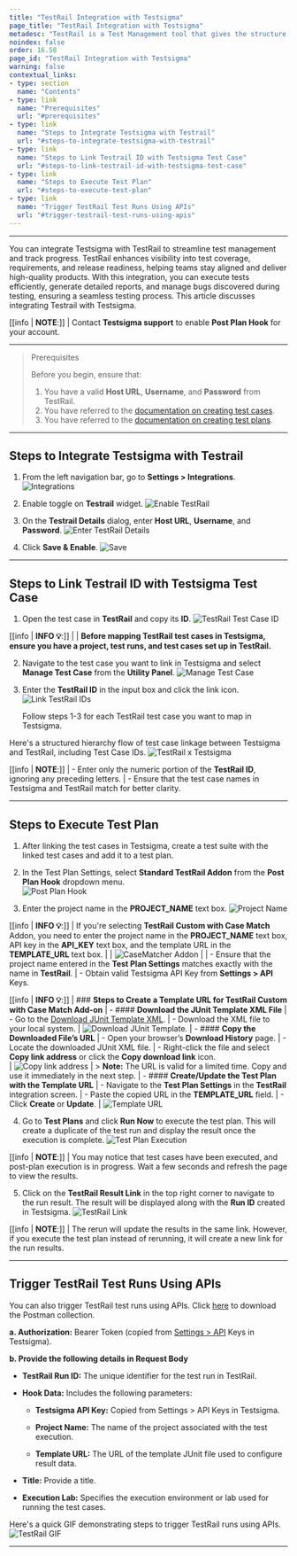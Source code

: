 ```yaml
---
title: "TestRail Integration with Testsigma"
page_title: "TestRail Integration with Testsigma"
metadesc: "TestRail is a Test Management tool that gives the structure to organize, plan, and report the progress of testing. Learn how to integrate TestRail with Testsigma Application"
noindex: false
order: 16.58
page_id: "TestRail Integration with Testsigma"
warning: false
contextual_links:
- type: section
  name: "Contents"
- type: link
  name: "Prerequisites"
  url: "#prerequisites"
- type: link
  name: "Steps to Integrate Testsigma with Testrail"
  url: "#steps-to-integrate-testsigma-with-testrail"
- type: link
  name: "Steps to Link Testrail ID with Testsigma Test Case"
  url: "#steps-to-link-testrail-id-with-testsigma-test-case"
- type: link
  name: "Steps to Execute Test Plan"
  url: "#steps-to-execute-test-plan"
- type: link
  name: "Trigger TestRail Test Runs Using APIs"
  url: "#trigger-testrail-test-runs-using-apis"
---
```


---

You can integrate Testsigma with TestRail to streamline test management and track progress. TestRail enhances visibility into test coverage, requirements, and release readiness, helping teams stay aligned and deliver high-quality products. With this integration, you can execute tests efficiently, generate detailed reports, and manage bugs discovered during testing, ensuring a seamless testing process. This article discusses integrating Testrail with Testsigma. 


[[info | **NOTE**:]]
| Contact **Testsigma support** to enable **Post Plan Hook** for your account.

---

> <p id="prerequisites">Prerequisites</p>
> 
> Before you begin, ensure that: 
> 1. You have a valid **Host URL**, **Username**, and **Password** from TestRail.
> 2. You have referred to the [documentation on creating test cases](https://testsigma.com/docs/test-cases/manage/add-edit-delete/).
> 3. You have referred to the [documentation on creating test plans](https://testsigma.com/docs/test-management/test-plans/overview/).

---

## **Steps to Integrate Testsigma with Testrail**

1. From the left navigation bar, go to **Settings > Integrations**.
   ![Integrations](https://s3.amazonaws.com/static-docs.testsigma.com/new_images/projects/applications/TestRail_Navigation.png)

2. Enable toggle on **Testrail** widget.
   ![Enable TestRail](https://s3.amazonaws.com/static-docs.testsigma.com/new_images/projects/applications/Enable_TestRail.png)

3. On the **Testrail Details** dialog, enter **Host URL**, **Username**, and **Password**.
   ![Enter TestRail Details](https://s3.amazonaws.com/static-docs.testsigma.com/new_images/projects/applications/TestRail_Deatils.png)

4. Click **Save & Enable**.
   ![Save](https://s3.amazonaws.com/static-docs.testsigma.com/new_images/projects/applications/Save_TestRail_Details.png)


---

## **Steps to Link Testrail ID with Testsigma Test Case**

1. Open the test case in **TestRail** and copy its **ID**.
   ![TestRail Test Case ID](https://s3.amazonaws.com/static-docs.testsigma.com/new_images/projects/applications/TestRail_TestCase.png)

[[info | **INFO 💡**:]]
|
| **Before mapping TestRail test cases in Testsigma, ensure you have a project, test runs, and test cases set up in TestRail.**


2. Navigate to the test case you want to link in Testsigma and select **Manage Test Case** from the **Utility Panel**.
   ![Manage Test Case](https://s3.amazonaws.com/static-docs.testsigma.com/new_images/projects/applications/UtilityPanel_ManageTestCase.png)

3. Enter the **TestRail ID** in the input box and click the link icon. 
   ![Link TestRail IDs](https://s3.amazonaws.com/static-docs.testsigma.com/new_images/projects/applications/TestRail_ID_Link.png)
   
   Follow steps 1-3 for each TestRail test case you want to map in Testsigma.

Here's a structured hierarchy flow of test case linkage between Testsigma and TestRail, including Test Case IDs.
   ![TestRail x Testsigma](https://s3.amazonaws.com/static-docs.testsigma.com/new_images/projects/applications/TestRailXTestsigma.png)

[[info | **NOTE**:]]
| - Enter only the numeric portion of the **TestRail ID**, ignoring any preceding letters.
| - Ensure that the test case names in Testsigma and TestRail match for better clarity.

---

## **Steps to Execute Test Plan**

1. After linking the test cases in Testsigma, create a test suite with the linked test cases and add it to a test plan.

2. In the Test Plan Settings, select **Standard TestRail Addon** from the **Post Plan Hook** dropdown menu.  
   ![Post Plan Hook](https://s3.amazonaws.com/static-docs.testsigma.com/new_images/projects/applications/PostPlanHook_TestRail_Standard.png)

3. Enter the project name in the **PROJECT_NAME** text box. 
   ![Project Name](https://s3.amazonaws.com/static-docs.testsigma.com/new_images/projects/applications/TestRail_Project_Name.png)

[[info | **INFO 💡**:]]
| If you're selecting **TestRail Custom with Case Match** Addon, you need to enter the project name in the **PROJECT_NAME** text box, API key in the **API_KEY** text box, and the template URL in the **TEMPLATE_URL** text box.
|
| ![CaseMatcher Addon](https://s3.amazonaws.com/static-docs.testsigma.com/new_images/projects/applications/CaseMatcher_Addon.png)
|
| - Ensure that the project name entered in the **Test Plan Settings** matches exactly with the name in **TestRail**.
| - Obtain valid Testsigma API Key from **Settings > API** Keys.

[[info | **INFO 💡**:]]
| ### **Steps to Create a Template URL for TestRail Custom with Case Match Add-on**
| - #### **Download the JUnit Template XML File**
|    - Go to the [Download JUnit Template XML](https://drive.google.com/file/d/1caC7QFZKoShFsRubnIZ-Vze-BcxJqta1/view). 
|    - Download the XML file to your local system. 
|    ![Download JUnit Template](https://s3.amazonaws.com/static-docs.testsigma.com/new_images/projects/integration/Testrail_1.png).
| - #### **Copy the Downloaded File’s URL**
|    - Open your browser’s **Download History** page. 
|    - Locate the downloaded JUnit XML file. 
|    - Right-click the file and select **Copy link address** or click the **Copy download link** icon.  
|    ![Copy link address](https://s3.amazonaws.com/static-docs.testsigma.com/new_images/projects/integration/Testrail_2.png)
|  > **Note:**  The URL is valid for a limited time. Copy and use it immediately in the next step.
| - #### **Create/Update the Test Plan with the Template URL**
|    - Navigate to the **Test Plan Settings** in the **TestRail** integration screen.
|    - Paste the copied URL in the **TEMPLATE_URL** field.
|    - Click **Create** or **Update**.
|    ![Template URL](https://s3.amazonaws.com/static-docs.testsigma.com/new_images/projects/integration/TestRail_3.1.png)

4. Go to **Test Plans** and click **Run Now** to execute the test plan. This will create a duplicate of the test run and display the result once the execution is complete.
   ![Test Plan Execution](https://s3.amazonaws.com/static-docs.testsigma.com/new_images/projects/applications/TestRail_TestPlan.png)

[[info | **NOTE**:]]
| You may notice that test cases have been executed, and post-plan execution is in progress. Wait a few seconds and refresh the page to view the results.

5. Click on the **TestRail Result Link** in the top right corner to navigate to the run result. The result will be displayed along with the **Run ID** created in Testsigma.
   ![TestRail Link](https://s3.amazonaws.com/static-docs.testsigma.com/new_images/projects/applications/TestRail_Result_Link.png)

[[info | **NOTE**:]]
| The rerun will update the results in the same link. However, if you execute the test plan instead of rerunning, it will create a new link for the run results.


---

## **Trigger TestRail Test Runs Using APIs**

You can also trigger TestRail test runs using APIs. Click [here](https://s3.amazonaws.com/static-docs.testsigma.com/new_images/projects/applications/TR_QT.postman_collection.json.zip) to download the Postman collection.


**a. Authorization:** Bearer Token (copied from [Settings > API](https://testsigma.com/docs/configuration/api-keys/) Keys in Testsigma).

**b. Provide the following details in Request Body**
   
   - **TestRail Run ID:** The unique identifier for the test run in TestRail.
   
   - **Hook Data:** Includes the following parameters:
      
      - **Testsigma API Key:** Copied from Settings > API Keys in Testsigma.
      
      - **Project Name:** The name of the project associated with the test execution.
      
      - **Template URL:** The URL of the template JUnit file used to configure result data.
   
   - **Title:** Provide a title.
   
   - **Execution Lab:** Specifies the execution environment or lab used for running the test cases.

Here's a quick GIF demonstrating steps to trigger TestRail runs using APIs.
![TestRail GIF](https://s3.amazonaws.com/static-docs.testsigma.com/new_images/projects/applications/TestRail_API_Trigger.gif)

---